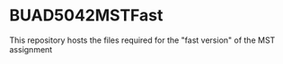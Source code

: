 # BUAD5042MSTFast
This repository hosts the files required for the "fast version" of the MST assignment
